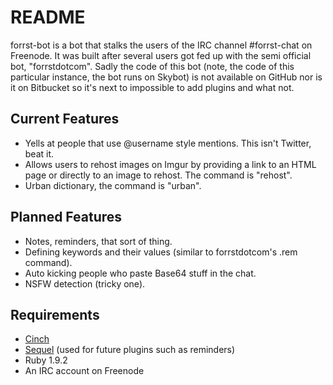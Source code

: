 # README

forrst-bot is a bot that stalks the users of the IRC channel #forrst-chat on
Freenode. It was built after several users got fed up with the semi official
bot, "forrstdotcom". Sadly the code of this bot (note, the code of this
particular instance, the bot runs on Skybot) is not available on GitHub nor is
it on Bitbucket so it's next to impossible to add plugins and what not. 

## Current Features

* Yells at people that use @username style mentions. This isn't Twitter, beat
  it.
* Allows users to rehost images on Imgur by providing a link to an HTML page or
  directly to an image to rehost. The command is "rehost".
* Urban dictionary, the command is "urban".

## Planned Features

* Notes, reminders, that sort of thing.
* Defining keywords and their values (similar to forrstdotcom's .rem command).
* Auto kicking people who paste Base64 stuff in the chat.
* NSFW detection (tricky one).

## Requirements

* [Cinch][cinch]
* [Sequel][sequel] (used for future plugins such as reminders)
* Ruby 1.9.2
* An IRC account on Freenode

[cinch]: https://github.com/cinchrb/cinch/
[sequel]: http://sequel.rubyforge.org/
